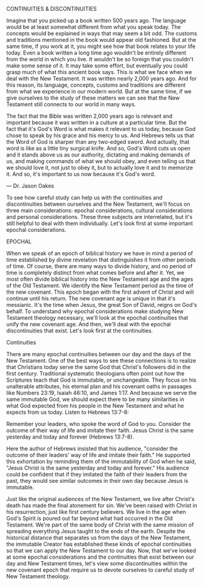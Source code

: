 CONTINUITIES & DISCONTINUITIES

Imagine that you picked up a book written 500 years ago. The language would be at least somewhat different from what you speak today. The concepts would be explained in ways that may seem a bit odd. The customs and traditions mentioned in the book would appear old fashioned. But at the same time, if you work at it, you might see how that book relates to your life today. Even a book written a long time ago wouldn't be entirely different from the world in which you live. It wouldn't be so foreign that you couldn't make some sense of it. It may take some effort, but eventually you could grasp much of what this ancient book says. 
This is what we face when we deal with the New Testament. It was written nearly 2,000 years ago. And for this reason, its language, concepts, customs and traditions are different from what we experience in our modern world. But at the same time, if we give ourselves to the study of these matters we can see that the New Testament still connects to our world in many ways. 

The fact that the Bible was written 2,000 years ago is relevant and important because it was written in a culture at a particular time. But the fact that it's God's Word is what makes it relevant to us today, because God chose to speak by his grace and his mercy to us. And Hebrews tells us that the Word of God is sharper than any two-edged sword. And actually, that word is like as a little tiny surgical knife. And so, God's Word cuts us open and it stands above us as our authority, dictating and making demands of us, and making commands of what we should obey, and even telling us that we should love it, not just to obey it, but to actually love it and to memorize it. And so, it's important to us now because it's God's word.

— Dr. Jason Oakes 

To see how careful study can help us with the continuities and discontinuities between ourselves and the New Testament, we'll focus on three main considerations: epochal considerations, cultural considerations and personal considerations. These three subjects are interrelated, but it's still helpful to deal with them individually. Let's look first at some important epochal considerations. 


EPOCHAL 

When we speak of an epoch of biblical history we have in mind a period of time established by divine revelation that distinguishes it from other periods of time. Of course, there are many ways to divide history, and no period of time is completely distinct from what comes before and after it. Yet, we most often divide biblical history into the New Testament age and the ages of the Old Testament. We identify the New Testament period as the time of the new covenant. This epoch began with the first advent of Christ and will continue until his return. The new covenant age is unique in that it's messianic. It's the time when Jesus, the great Son of David, reigns on God's behalf. 
To understand why epochal considerations make studying New Testament theology necessary, we'll look at the epochal continuities that unify the new covenant age. And then, we'll deal with the epochal discontinuities that exist. Let's look first at the continuities. 


Continuities

There are many epochal continuities between our day and the days of the New Testament. One of the best ways to see these connections is to realize that Christians today serve the same God that Christ's followers did in the first century. Traditional systematic theologians often point out how the Scriptures teach that God is immutable, or unchangeable. They focus on his unalterable attributes, his eternal plan and his covenant oaths in passages like Numbers 23:19, Isaiah 46:10, and James 1:17. And because we serve the same immutable God, we should expect there to be many similarities in what God expected from his people in the New Testament and what he expects from us today. Listen to Hebrews 13:7-8:

Remember your leaders, who spoke the word of God to you. Consider the outcome of their way of life and imitate their faith. Jesus Christ is the same yesterday and today and forever (Hebrews 13:7-8).

Here the author of Hebrews insisted that his audience, "consider the outcome of their leaders' way of life and imitate their faith." He supported this exhortation by reminding them of the immutability of God when he said, "Jesus Christ is the same yesterday and today and forever." His audience could be confident that if they imitated the faith of their leaders from the past, they would see similar outcomes in their own day because Jesus is immutable. 

Just like the original audiences of the New Testament, we live after Christ's death has made the final atonement for sin. We've been raised with Christ in his resurrection, just like first century believers. We live in the age when God's Spirit is poured out far beyond what had occurred in the Old Testament. We're part of the same body of Christ with the same mission of spreading everything Jesus taught to the ends of the earth. Despite the historical distance that separates us from the days of the New Testament, the immutable Creator has established these kinds of epochal continuities so that we can apply the New Testament to our day. 
Now, that we've looked at some epochal considerations and the continuities that exist between our day and New Testament times, let's view some discontinuities within the new covenant epoch that require us to devote ourselves to careful study of New Testament theology. 
